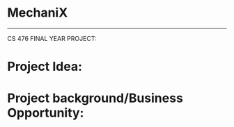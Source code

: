 # MechaniX

_______________________________________________________________________


CS 476 FINAL YEAR PROJECT:

# Project Idea:


# Project background/Business Opportunity:


